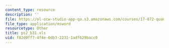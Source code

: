 ```yaml
---
content_type: resource
description: ''
file: https://ol-ocw-studio-app-qa.s3.amazonaws.com/courses/17-872-quantitative-research-in-political-science-and-public-policy-spring-2004/f82d0ff74f4e0db322311adf629bacc0_ps2_b31.xls
file_type: application/msword
resourcetype: Other
title: ps2_b31.xls
uid: f82d0ff7-4f4e-0db3-2231-1adf629bacc0
---
```

